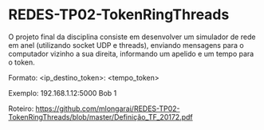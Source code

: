# REDES-TP02-TokenRingThreads

O projeto final da disciplina consiste em desenvolver um simulador de rede em anel (utilizando socket UDP e threads), enviando mensagens para o computador vizinho a sua direita, informando um apelido e um tempo para o token.

Formato:
<ip_destino_token>:<porta>
<apelido>
<tempo_token>

Exemplo:
192.168.1.12:5000
Bob
1

Roteiro: https://github.com/mlongarai/REDES-TP02-TokenRingThreads/blob/master/Definição_TF_20172.pdf
